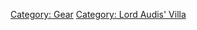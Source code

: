 [Category: Gear](Category:_Gear "wikilink") [Category: Lord Audis'
Villa](Category:_Lord_Audis'_Villa "wikilink")
